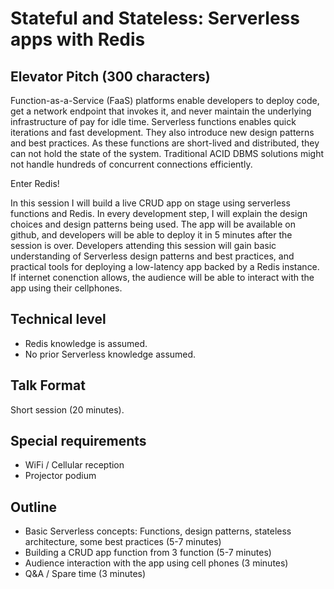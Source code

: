 # Stateful and Stateless: Serverless apps with Redis

## Elevator Pitch (300 characters)
Function-as-a-Service (FaaS) platforms enable developers to deploy code, get a network endpoint that invokes it, and never maintain the underlying infrastructure of pay for idle time. Serverless functions enables quick iterations and fast development. They also introduce new design patterns and best practices. As these functions are short-lived and distributed, they can not hold the state of the system. Traditional ACID DBMS solutions might not handle hundreds of concurrent connections efficiently.

Enter Redis!

In this session I will build a live CRUD app on stage using serverless functions and Redis. In every development step, I will explain the design choices and design patterns being used. The app will be available on github, and developers will be able to deploy it in 5 minutes after the session is over. Developers attending this session will gain basic understanding of Serverless design patterns and best practices, and practical tools for deploying a low-latency app backed by a Redis instance.
If internet conenction allows, the audience will be able to interact with the app using their cellphones.

## Technical level
* Redis knowledge is assumed.
* No prior Serverless knowledge assumed.

## Talk Format
Short session (20 minutes).

## Special requirements
* WiFi / Cellular reception
* Projector podium

## Outline
* Basic Serverless concepts: Functions, design patterns, stateless architecture, some best practices (5-7 minutes)
* Building a CRUD app function from 3 function (5-7 minutes)
* Audience interaction with the app using cell phones (3 minutes)
* Q&A / Spare time (3 minutes)